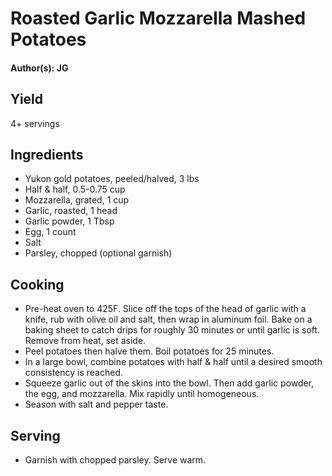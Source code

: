 # Roasted Garlic Mozzarella Mashed Potatoes

#### Author(s): JG

## Yield

4+ servings

## Ingredients

-   Yukon gold potatoes, peeled/halved, 3 lbs
-   Half & half, 0.5-0.75 cup
-   Mozzarella, grated, 1 cup
-   Garlic, roasted, 1 head
-   Garlic powder, 1 Tbsp
-   Egg, 1 count
-   Salt
-   Parsley, chopped (optional garnish)

## Cooking

-   Pre-heat oven to 425F. Slice off the tops of the head of garlic with a knife, rub with olive oil and salt, then wrap in aluminum foil. Bake on a baking sheet to catch drips for roughly 30 minutes or until garlic is soft. Remove from heat, set aside.
-   Peel potatoes then halve them. Boil potatoes for 25 minutes.
-   In a large bowl, combine potatoes with half & half until a desired smooth consistency is reached.
-   Squeeze garlic out of the skins into the bowl. Then add garlic powder, the egg, and mozzarella. Mix rapidly until homogeneous.
-   Season with salt and pepper taste.

## Serving

-   Garnish with chopped parsley. Serve warm.
